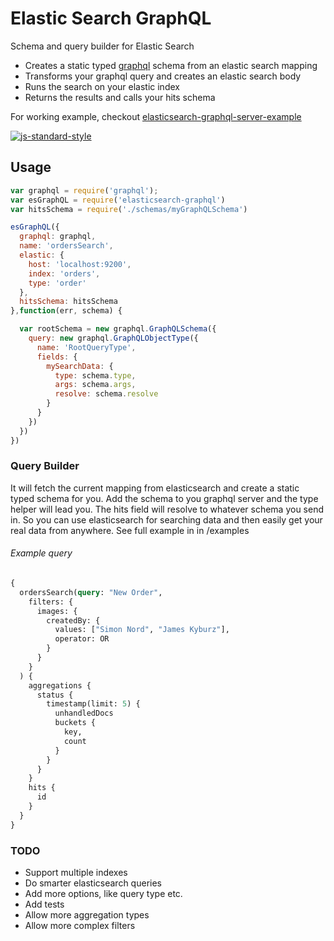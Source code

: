 # Elastic Search GraphQL
Schema and query builder for Elastic Search

- Creates a static typed [graphql](https://github.com/graphql/graphql-js) schema from an elastic search mapping
- Transforms your graphql query and creates an elastic search body
- Runs the search on your elastic index
- Returns the results and calls your hits schema

For working example, checkout [elasticsearch-graphql-server-example](https://github.com/nordsimon/elasticsearch-graphql-server-example)

[![js-standard-style](https://cdn.rawgit.com/feross/standard/master/badge.svg)](https://github.com/feross/standard)

## Usage
```javascript
var graphql = require('graphql');
var esGraphQL = require('elasticsearch-graphql')
var hitsSchema = require('./schemas/myGraphQLSchema')

esGraphQL({
  graphql: graphql,
  name: 'ordersSearch',
  elastic: {
    host: 'localhost:9200',
    index: 'orders',
    type: 'order'
  },
  hitsSchema: hitsSchema
},function(err, schema) {

  var rootSchema = new graphql.GraphQLSchema({
    query: new graphql.GraphQLObjectType({
      name: 'RootQueryType',
      fields: {
        mySearchData: {
          type: schema.type,
          args: schema.args,
          resolve: schema.resolve
        }
      }
    })
  })
})
```



### Query Builder
It will fetch the current mapping from elasticsearch and create a static typed schema for you. Add the schema to you graphql server and the type helper will lead you. The hits field will resolve to whatever schema you send in. So you can use elasticsearch for searching data and then easily get your real data from anywhere. See full example in in /examples

###### Example query
```graphql
{
  ordersSearch(query: "New Order",
    filters: {
      images: {
        createdBy: {
          values: ["Simon Nord", "James Kyburz"],
          operator: OR
        }
      }
    }
  ) {
    aggregations {
      status {
        timestamp(limit: 5) {
          unhandledDocs
          buckets {
            key,
            count
          }
        }
      }
    }
    hits {
      id
    }
  }
}
```

### TODO
* Support multiple indexes
* Do smarter elasticsearch queries
* Add more options, like query type etc.
* Add tests
* Allow more aggregation types
* Allow more complex filters

